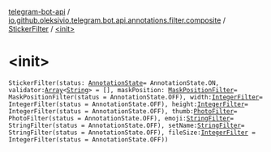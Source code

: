 [telegram-bot-api](../../index.md) / [io.github.oleksivio.telegram.bot.api.annotations.filter.composite](../index.md) / [StickerFilter](index.md) / [&lt;init&gt;](./-init-.md)

# &lt;init&gt;

`StickerFilter(status: `[`AnnotationState`](../../io.github.oleksivio.telegram.bot.api.model.annotation/-annotation-state/index.md)` = AnnotationState.ON, validator: `[`Array`](https://kotlinlang.org/api/latest/jvm/stdlib/kotlin/-array/index.html)`<`[`String`](https://kotlinlang.org/api/latest/jvm/stdlib/kotlin/-string/index.html)`> = [], maskPosition: `[`MaskPositionFilter`](../-mask-position-filter/index.md)` = MaskPositionFilter(status = AnnotationState.OFF), width: `[`IntegerFilter`](../../io.github.oleksivio.telegram.bot.api.annotations.filter.primitive/-integer-filter/index.md)` = IntegerFilter(status = AnnotationState.OFF), height: `[`IntegerFilter`](../../io.github.oleksivio.telegram.bot.api.annotations.filter.primitive/-integer-filter/index.md)` = IntegerFilter(status = AnnotationState.OFF), thumb: `[`PhotoFilter`](../-photo-filter/index.md)` = PhotoFilter(status = AnnotationState.OFF), emoji: `[`StringFilter`](../../io.github.oleksivio.telegram.bot.api.annotations.filter.primitive/-string-filter/index.md)` = StringFilter(status = AnnotationState.OFF), setName: `[`StringFilter`](../../io.github.oleksivio.telegram.bot.api.annotations.filter.primitive/-string-filter/index.md)` = StringFilter(status = AnnotationState.OFF), fileSize: `[`IntegerFilter`](../../io.github.oleksivio.telegram.bot.api.annotations.filter.primitive/-integer-filter/index.md)` = IntegerFilter(status = AnnotationState.OFF))`